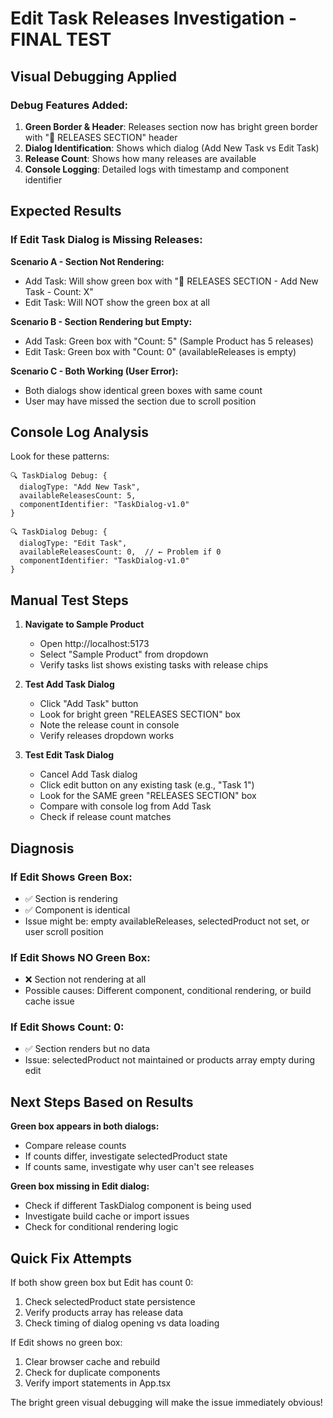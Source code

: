 # Edit Task Releases Investigation - FINAL TEST

## Visual Debugging Applied

### Debug Features Added:
1. **Green Border & Header**: Releases section now has bright green border with "🚀 RELEASES SECTION" header
2. **Dialog Identification**: Shows which dialog (Add New Task vs Edit Task) 
3. **Release Count**: Shows how many releases are available
4. **Console Logging**: Detailed logs with timestamp and component identifier

## Expected Results

### If Edit Task Dialog is Missing Releases:
**Scenario A - Section Not Rendering:**
- Add Task: Will show green box with "🚀 RELEASES SECTION - Add New Task - Count: X"
- Edit Task: Will NOT show the green box at all

**Scenario B - Section Rendering but Empty:**
- Add Task: Green box with "Count: 5" (Sample Product has 5 releases)
- Edit Task: Green box with "Count: 0" (availableReleases is empty)

**Scenario C - Both Working (User Error):**
- Both dialogs show identical green boxes with same count
- User may have missed the section due to scroll position

## Console Log Analysis

Look for these patterns:
```
🔍 TaskDialog Debug: {
  dialogType: "Add New Task",
  availableReleasesCount: 5,
  componentIdentifier: "TaskDialog-v1.0"
}

🔍 TaskDialog Debug: {
  dialogType: "Edit Task", 
  availableReleasesCount: 0,  // ← Problem if 0
  componentIdentifier: "TaskDialog-v1.0"
}
```

## Manual Test Steps

1. **Navigate to Sample Product**
   - Open http://localhost:5173
   - Select "Sample Product" from dropdown
   - Verify tasks list shows existing tasks with release chips

2. **Test Add Task Dialog**
   - Click "Add Task" button
   - Look for bright green "RELEASES SECTION" box
   - Note the release count in console
   - Verify releases dropdown works

3. **Test Edit Task Dialog**
   - Cancel Add Task dialog
   - Click edit button on any existing task (e.g., "Task 1")
   - Look for the SAME green "RELEASES SECTION" box
   - Compare with console log from Add Task
   - Check if release count matches

## Diagnosis

### If Edit Shows Green Box:
- ✅ Section is rendering
- ✅ Component is identical
- Issue might be: empty availableReleases, selectedProduct not set, or user scroll position

### If Edit Shows NO Green Box:
- ❌ Section not rendering at all
- Possible causes: Different component, conditional rendering, or build cache issue

### If Edit Shows Count: 0:
- ✅ Section renders but no data
- Issue: selectedProduct not maintained or products array empty during edit

## Next Steps Based on Results

**Green box appears in both dialogs:**
- Compare release counts
- If counts differ, investigate selectedProduct state
- If counts same, investigate why user can't see releases

**Green box missing in Edit dialog:**
- Check if different TaskDialog component is being used
- Investigate build cache or import issues
- Check for conditional rendering logic

## Quick Fix Attempts

If both show green box but Edit has count 0:
1. Check selectedProduct state persistence
2. Verify products array has release data
3. Check timing of dialog opening vs data loading

If Edit shows no green box:
1. Clear browser cache and rebuild
2. Check for duplicate components
3. Verify import statements in App.tsx

The bright green visual debugging will make the issue immediately obvious!